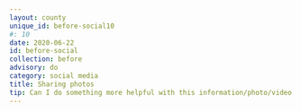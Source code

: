 ```yaml
---
layout: county 
unique_id: before-social10
#: 10
date: 2020-06-22
id: before-social
collection: before
advisory: do
category: social media
title: Sharing photos
tip: Can I do something more helpful with this information/photo/video than post it?
---
```

